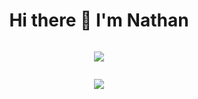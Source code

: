 
<div style="display:flex; flex-direction:column;align-items:center;">
 <h1>Hi there 👋 I'm Nathan</h1>
<p style="text-align: center">
<img src="https://github-readme-stats.vercel.app/api?username=NathanCoquelin&show_icons=true&theme=github_dark_dimmed"/>
 </p>
 <p style="text-align: center">
 <img src="https://github-readme-stats.vercel.app/api/top-langs/?username=NathanCoquelin)](https://github.com/anuraghazra/github-readme-stats"/>
 </p>
</div>
